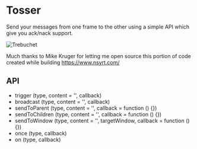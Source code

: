 # Tosser

Send your messages from one frame to the other using a simple API which give you ack/nack support.

![Trebuchet](https://cdn3.artstation.com/p/assets/images/images/000/601/179/large/greg-zaal-trebuchet.jpg?1428161639)

Much thanks to Mike Kruger for letting me open source this portion of code created while building https://www.nsyrt.com/


## API
 - trigger (type, content = '', callback)
 - broadcast (type, content = '', callback)
 - sendToParent (type, content = '', callback = function () {})
 - sendToChildren (type, content = '', callback = function () {})
 - sendToWindow (type, content = '', targetWindow, callback = function () {})
 - once (type, callback)
 - on (type, callback)

